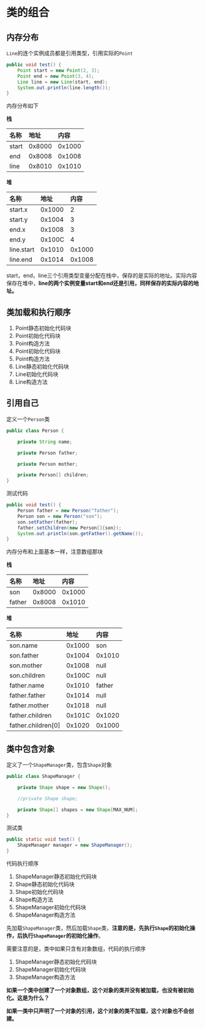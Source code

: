 # 类的组合

## 内存分布

`Line`的连个实例成员都是引用类型，引用实际的`Point`

```java
public void test() {
    Point start = new Point(2, 3);
    Point end = new Point(3, 4);
    Line line = new Line(start, end);
    System.out.println(line.length());
}
```

内存分布如下

**栈**

| 名称 | 地址 | 内容|
| :--- | :----| :---- |
| start | 0x8000 | 0x1000 |
| end | 0x8008 | 0x1008 |
| line | 0x8010 | 0x1010 |

**堆**

| 名称 | 地址 | 内容|
| :--- | :----| :---- |
| start.x | 0x1000 | 2 |
| start.y | 0x1004 | 3 |
| end.x | 0x1008 | 3 |
| end.y | 0x100C | 4 |
| line.start | 0x1010 | 0x1000 |
| line.end | 0x1014 | 0x1008 |

start，end，line三个引用类型变量分配在栈中，保存的是实际的地址。实际内容保存在堆中，**line的两个实例变量start和end还是引用，同样保存的实际内容的地址。**

## 类加载和执行顺序

1. Point静态初始化代码块
2. Point初始化代码块
3. Point构造方法
4. Point初始化代码块
5. Point构造方法
6. Line静态初始化代码块
7. Line初始化代码块
8. Line构造方法

## 引用自己

定义一个`Person`类

```java
public class Person {

    private String name;

    private Person father;

    private Person mother;

    private Person[] children;
}
```

测试代码

```java
public void test() {
    Person father = new Person("father");
    Person son = new Person("son");
    son.setFather(father);
    father.setChildren(new Person[]{son});
    System.out.println(son.getFather().getName());
}
```

内存分布和上面基本一样，注意数组那块

**栈**

| 名称 | 地址 | 内容|
| :--- | :----| :---- |
| son | 0x8000 | 0x1000 |
| father | 0x8008 | 0x1010 |

**堆**

| 名称 | 地址 | 内容|
| :--- | :----| :---- |
| son.name | 0x1000 | son |
| son.father | 0x1004 | 0x1010 |
| son.mother | 0x1008 | null |
| son.children | 0x100C | null |
| father.name | 0x1010 | father |
| father.father | 0x1014 | null |
| father.mother | 0x1018 | null |
| father.children | 0x101C | 0x1020 |
| father.children[0] | 0x1020 | 0x1000 |

## 类中包含对象

定义了一个`ShapeManager`类，包含`Shape`对象

```java
public class ShapeManager {

    private Shape shape = new Shape();

    //private Shape shape;

    private Shape[] shapes = new Shape[MAX_NUM];
}
```

测试类

```java
public static void test() {
    ShapeManager manager = new ShapeManager();
}
```

代码执行顺序

1. ShapeManager静态初始化代码块
2. Shape静态初始化代码块
3. Shape初始化代码块
4. Shape构造方法
5. ShapeManager初始化代码块
6. ShapeManager构造方法

先加载`ShapeManager`类，然后加载`Shape`类，**注意的是，先执行`Shape`的初始化操作，后执行`ShapeManager`的初始化操作**。

需要注意的是，类中如果只含有对象数组，代码的执行顺序

1. ShapeManager静态初始化代码块
2. ShapeManager初始化代码块
3. ShapeManager构造方法

**如果一个类中创建了一个对象数组，这个对象的类并没有被加载，也没有被初始化。这是为什么？**

**如果一类中只声明了一个对象的引用，这个对象的类不加载，这个对象也不会创建。**
